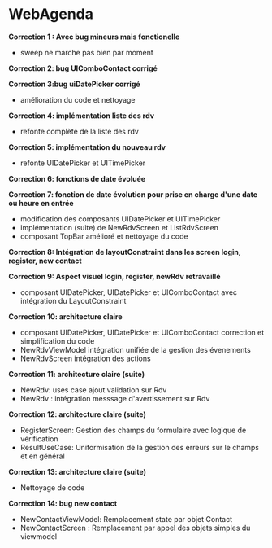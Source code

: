 # WebAgenda

**Correction 1 : Avec bug mineurs mais fonctionelle**
 - sweep ne marche pas bien par moment

**Correction 2: bug UIComboContact corrigé**

**Correction 3:bug uiDatePicker corrigé**
- amélioration du code et nettoyage

**Correction 4: implémentation liste des rdv**
- refonte complète de la liste des rdv

**Correction 5: implémentation du nouveau rdv**
- refonte UIDatePicker et UITimePicker

**Correction 6: fonctions de date évoluée**

**Correction 7: fonction de date évolution pour prise en charge d'une date ou heure en entrée**
- modification des composants UIDatePicker et UITimePicker
- implémentation (suite) de NewRdvScreen et ListRdvScreen
- composant TopBar amélioré et nettoyage du code

**Correction 8: Intégration de layoutConstraint dans les screen login, register, new contact**

**Correction 9: Aspect visuel login, register, newRdv retravaillé**
- composant UIDatePicker, UIDatePicker et UIComboContact avec intégration du LayoutConstraint

**Correction 10: architecture claire**
- composant UIDatePicker, UIDatePicker et UIComboContact correction et simplification du code
- NewRdvViewModel intégration unifiée de la gestion des évenements
- NewRdvScreen intégration des actions 

**Correction 11: architecture claire (suite)**

- NewRdv: uses case ajout validation sur Rdv
- NewRdv : intégration messsage d'avertissement sur Rdv

**Correction 12: architecture claire (suite)**

- RegisterScreen: Gestion des champs du formulaire avec logique de vérification
- ResultUseCase: Uniformisation de la gestion des erreurs sur le champs et en général

**Correction 13: architecture claire (suite)**

- Nettoyage de code

**Correction 14: bug new contact**

* NewContactViewModel: Remplacement state par objet Contact
* NewContactScreen : Remplacement par appel des objets simples du viewmodel